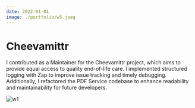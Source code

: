 ```yaml
---
date: 2022-01-01
image: ./portfolio/w5.jpeg
---
```


# Cheevamittr

I contributed as a Maintainer for the Cheevamittr project, which aims to provide equal access to quality end-of-life care. I implemented structured logging with Zap to improve issue tracking and timely debugging. Additionally, I refactored the PDF Service codebase to enhance readability and maintainability for future developers.

<!-- more -->

![w1](/portfolio/w5.jpeg)